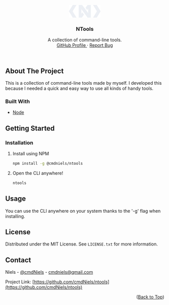 <div id="top"></div>
<br />
<div align="center">
  <a href="https://github.com/cmdNiels/ntools">
    <img src="./tools/assets/images/favicon.png" alt="Favicon" width="100" height="40">
  </a>

<h3 align="center">NTools</h3>
  <p align="center">
    A collection of command-line tools.
    <br />
    <a href="https://github.com/cmdNiels">
        GitHub Profile
    </a>
    ·
    <a href="https://github.com/cmdNiels/ntools/issues">
        Report Bug
    </a>
  </p>
</div>
<br />

## About The Project
This is a collection of command-line tools made by myself. I developed this because I needed a quick and easy way to use all kinds of handy tools.

### Built With

* [Node](https://nodejs.org/)

## Getting Started

### Installation

1. Install using NPM

   ```sh
   npm install -g @cmdniels/ntools
   ```
2. Open the CLI anywhere!

   ```sh
   ntools
   ```
   
## Usage
You can use the CLI anywhere on your system thanks to the '-g' flag when installing.

## License
Distributed under the MIT License. See `LICENSE.txt` for more information.

## Contact

Niels - [@cmdNiels](https://twitter.com/cmdNiels) - cmdniels@gmail.com

Project Link: [https://github.com/cmdNiels/ntools](https://github.com/cmdNiels/ntools)

<p align="right">(<a href="#top">Back to Top</a>)</p>
